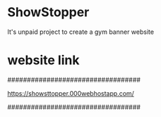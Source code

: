 # ShowStopper
It's unpaid project to create a gym banner website 
# website link
##################################

https://showsttopper.000webhostapp.com/


##################################
